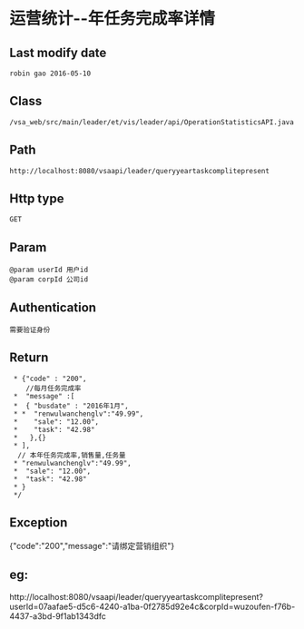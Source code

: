 # 运营统计--年任务完成率详情

## Last modify date
	robin gao 2016-05-10

## Class 
	/vsa_web/src/main/leader/et/vis/leader/api/OperationStatisticsAPI.java

## Path
	http://localhost:8080/vsaapi/leader/queryyeartaskcomplitepresent

## Http type
	GET

## Param
 	@param userId 用户id
 	@param corpId 公司id

## Authentication
	需要验证身份
	
## Return
	 * {"code" : "200",
	    //每月任务完成率
	 * 	"message" :[   
	 * 	{ "busdate" : "2016年1月",
	 * *  "renwulwanchenglv":"49.99",
	 *	  "sale": "12.00",
	 *	  "task": "42.98"
	 *   },{}
	 * ],
	  // 本年任务完成率,销售量,任务量
	 * "renwulwanchenglv":"49.99",
	 *	"sale": "12.00",
	 *	"task": "42.98"
	 * }
	 */

## Exception
   {"code":"200","message":"请绑定营销组织"}

## eg:
http://localhost:8080/vsaapi/leader/queryyeartaskcomplitepresent?userId=07aafae5-d5c6-4240-a1ba-0f2785d92e4c&corpId=wuzoufen-f76b-4437-a3bd-9f1ab1343dfc